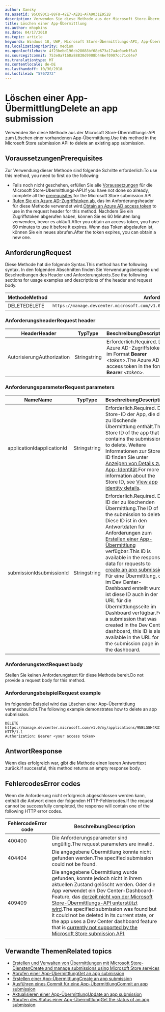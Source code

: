 ```yaml
---
author: Xansky
ms.assetid: 96C090C1-88F8-42E7-AED1-AFA9031E952B
description: Verwenden Sie diese Methode aus der Microsoft Store-Übermittlungs-API zum Löschen einer vorhandenen App-Übermittlung.
title: Löschen einer App-Übermittlung
ms.author: mhopkins
ms.date: 04/17/2018
ms.topic: article
keywords: Windows 10, UWP, Microsoft Store-Übermittlungs-API, App-Übermittlung, löschen
ms.localizationpriority: medium
ms.openlocfilehash: 4f23bebd196cb28088bf68e673a17a4c0aebf5a3
ms.sourcegitcommit: 753e0a7160a88830d9908b446ef0907cc71c64e7
ms.translationtype: MT
ms.contentlocale: de-DE
ms.lasthandoff: 10/30/2018
ms.locfileid: "5767272"
---
```

# <a name="delete-an-app-submission"></a><span data-ttu-id="c0f68-104">Löschen einer App-Übermittlung</span><span class="sxs-lookup"><span data-stu-id="c0f68-104">Delete an app submission</span></span>

<span data-ttu-id="c0f68-105">Verwenden Sie diese Methode aus der Microsoft Store-Übermittlungs-API zum Löschen einer vorhandenen App-Übermittlung.</span><span class="sxs-lookup"><span data-stu-id="c0f68-105">Use this method in the Microsoft Store submission API to delete an existing app submission.</span></span>

## <a name="prerequisites"></a><span data-ttu-id="c0f68-106">Voraussetzungen</span><span class="sxs-lookup"><span data-stu-id="c0f68-106">Prerequisites</span></span>

<span data-ttu-id="c0f68-107">Zur Verwendung dieser Methode sind folgende Schritte erforderlich:</span><span class="sxs-lookup"><span data-stu-id="c0f68-107">To use this method, you need to first do the following:</span></span>

* <span data-ttu-id="c0f68-108">Falls noch nicht geschehen, erfüllen Sie alle [Voraussetzungen](create-and-manage-submissions-using-windows-store-services.md#prerequisites) für die Microsoft Store-Übermittlungs-API.</span><span class="sxs-lookup"><span data-stu-id="c0f68-108">If you have not done so already, complete all the [prerequisites](create-and-manage-submissions-using-windows-store-services.md#prerequisites) for the Microsoft Store submission API.</span></span>
* <span data-ttu-id="c0f68-109">[Rufen Sie ein Azure AD-Zugriffstoken ab](create-and-manage-submissions-using-windows-store-services.md#obtain-an-azure-ad-access-token), das im Anforderungsheader für diese Methode verwendet wird.</span><span class="sxs-lookup"><span data-stu-id="c0f68-109">[Obtain an Azure AD access token](create-and-manage-submissions-using-windows-store-services.md#obtain-an-azure-ad-access-token) to use in the request header for this method.</span></span> <span data-ttu-id="c0f68-110">Nachdem Sie ein Zugriffstoken abgerufen haben, können Sie es 60 Minuten lang verwenden, bevor es abläuft.</span><span class="sxs-lookup"><span data-stu-id="c0f68-110">After you obtain an access token, you have 60 minutes to use it before it expires.</span></span> <span data-ttu-id="c0f68-111">Wenn das Token abgelaufen ist, können Sie ein neues abrufen.</span><span class="sxs-lookup"><span data-stu-id="c0f68-111">After the token expires, you can obtain a new one.</span></span>

## <a name="request"></a><span data-ttu-id="c0f68-112">Anforderung</span><span class="sxs-lookup"><span data-stu-id="c0f68-112">Request</span></span>

<span data-ttu-id="c0f68-113">Diese Methode hat die folgende Syntax.</span><span class="sxs-lookup"><span data-stu-id="c0f68-113">This method has the following syntax.</span></span> <span data-ttu-id="c0f68-114">In den folgenden Abschnitten finden Sie Verwendungsbeispiele und Beschreibungen des Header und Anforderungstexts.</span><span class="sxs-lookup"><span data-stu-id="c0f68-114">See the following sections for usage examples and descriptions of the header and request body.</span></span>

| <span data-ttu-id="c0f68-115">Methode</span><span class="sxs-lookup"><span data-stu-id="c0f68-115">Method</span></span> | <span data-ttu-id="c0f68-116">Anforderungs-URI</span><span class="sxs-lookup"><span data-stu-id="c0f68-116">Request URI</span></span>                                                      |
|--------|------------------------------------------------------------------|
| <span data-ttu-id="c0f68-117">DELETE</span><span class="sxs-lookup"><span data-stu-id="c0f68-117">DELETE</span></span>    | ```https://manage.devcenter.microsoft.com/v1.0/my/applications/{applicationId}/submissions/{submissionId}``` |


### <a name="request-header"></a><span data-ttu-id="c0f68-118">Anforderungsheader</span><span class="sxs-lookup"><span data-stu-id="c0f68-118">Request header</span></span>

| <span data-ttu-id="c0f68-119">Header</span><span class="sxs-lookup"><span data-stu-id="c0f68-119">Header</span></span>        | <span data-ttu-id="c0f68-120">Typ</span><span class="sxs-lookup"><span data-stu-id="c0f68-120">Type</span></span>   | <span data-ttu-id="c0f68-121">Beschreibung</span><span class="sxs-lookup"><span data-stu-id="c0f68-121">Description</span></span>                                                                 |
|---------------|--------|-----------------------------------------------------------------------------|
| <span data-ttu-id="c0f68-122">Autorisierung</span><span class="sxs-lookup"><span data-stu-id="c0f68-122">Authorization</span></span> | <span data-ttu-id="c0f68-123">String</span><span class="sxs-lookup"><span data-stu-id="c0f68-123">string</span></span> | <span data-ttu-id="c0f68-124">Erforderlich.</span><span class="sxs-lookup"><span data-stu-id="c0f68-124">Required.</span></span> <span data-ttu-id="c0f68-125">Das Azure AD-Zugriffstoken im Format **Bearer** &lt;*token*&gt;.</span><span class="sxs-lookup"><span data-stu-id="c0f68-125">The Azure AD access token in the form **Bearer** &lt;*token*&gt;.</span></span> |


### <a name="request-parameters"></a><span data-ttu-id="c0f68-126">Anforderungsparameter</span><span class="sxs-lookup"><span data-stu-id="c0f68-126">Request parameters</span></span>

| <span data-ttu-id="c0f68-127">Name</span><span class="sxs-lookup"><span data-stu-id="c0f68-127">Name</span></span>        | <span data-ttu-id="c0f68-128">Typ</span><span class="sxs-lookup"><span data-stu-id="c0f68-128">Type</span></span>   | <span data-ttu-id="c0f68-129">Beschreibung</span><span class="sxs-lookup"><span data-stu-id="c0f68-129">Description</span></span>                                                                 |
|---------------|--------|-----------------------------------------------------------------------------|
| <span data-ttu-id="c0f68-130">applicationId</span><span class="sxs-lookup"><span data-stu-id="c0f68-130">applicationId</span></span> | <span data-ttu-id="c0f68-131">String</span><span class="sxs-lookup"><span data-stu-id="c0f68-131">string</span></span> | <span data-ttu-id="c0f68-132">Erforderlich.</span><span class="sxs-lookup"><span data-stu-id="c0f68-132">Required.</span></span> <span data-ttu-id="c0f68-133">Die Store-ID der App, die die zu löschende Übermittlung enthält.</span><span class="sxs-lookup"><span data-stu-id="c0f68-133">The Store ID of the app that contains the submission to delete.</span></span> <span data-ttu-id="c0f68-134">Weitere Informationen zur Store-ID finden Sie unter [Anzeigen von Details zur App-Identität](https://msdn.microsoft.com/windows/uwp/publish/view-app-identity-details).</span><span class="sxs-lookup"><span data-stu-id="c0f68-134">For more information about the Store ID, see [View app identity details](https://msdn.microsoft.com/windows/uwp/publish/view-app-identity-details).</span></span>  |
| <span data-ttu-id="c0f68-135">submissionId</span><span class="sxs-lookup"><span data-stu-id="c0f68-135">submissionId</span></span> | <span data-ttu-id="c0f68-136">String</span><span class="sxs-lookup"><span data-stu-id="c0f68-136">string</span></span> | <span data-ttu-id="c0f68-137">Erforderlich.</span><span class="sxs-lookup"><span data-stu-id="c0f68-137">Required.</span></span> <span data-ttu-id="c0f68-138">Die ID der zu löschenden Übermittlung.</span><span class="sxs-lookup"><span data-stu-id="c0f68-138">The ID of the submission to delete.</span></span> <span data-ttu-id="c0f68-139">Diese ID ist in den Antwortdaten für Anforderungen zum [Erstellen einer App-Übermittlung](create-an-app-submission.md) verfügbar.</span><span class="sxs-lookup"><span data-stu-id="c0f68-139">This ID is available in the response data for requests to [create an app submission](create-an-app-submission.md).</span></span> <span data-ttu-id="c0f68-140">Für eine Übermittlung, die im Dev Center-Dashboard erstellt wurde, ist diese ID auch in der URL für die Übermittlungsseite im Dashboard verfügbar.</span><span class="sxs-lookup"><span data-stu-id="c0f68-140">For a submission that was created in the Dev Center dashboard, this ID is also available in the URL for the submission page in the dashboard.</span></span>  |


### <a name="request-body"></a><span data-ttu-id="c0f68-141">Anforderungstext</span><span class="sxs-lookup"><span data-stu-id="c0f68-141">Request body</span></span>

<span data-ttu-id="c0f68-142">Stellen Sie keinen Anforderungstext für diese Methode bereit.</span><span class="sxs-lookup"><span data-stu-id="c0f68-142">Do not provide a request body for this method.</span></span>


### <a name="request-example"></a><span data-ttu-id="c0f68-143">Anforderungsbeispiel</span><span class="sxs-lookup"><span data-stu-id="c0f68-143">Request example</span></span>

<span data-ttu-id="c0f68-144">Im folgenden Beispiel wird das Löschen einer App-Übermittlung veranschaulicht.</span><span class="sxs-lookup"><span data-stu-id="c0f68-144">The following example demonstrates how to delete an app submission.</span></span>

```
DELETE https://manage.devcenter.microsoft.com/v1.0/my/applications/9NBLGGH4R315/submissions/1152921504621243610 HTTP/1.1
Authorization: Bearer <your access token>
```

## <a name="response"></a><span data-ttu-id="c0f68-145">Antwort</span><span class="sxs-lookup"><span data-stu-id="c0f68-145">Response</span></span>

<span data-ttu-id="c0f68-146">Wenn dies erfolgreich war, gibt die Methode einen leeren Antworttext zurück.</span><span class="sxs-lookup"><span data-stu-id="c0f68-146">If successful, this method returns an empty response body.</span></span>

## <a name="error-codes"></a><span data-ttu-id="c0f68-147">Fehlercodes</span><span class="sxs-lookup"><span data-stu-id="c0f68-147">Error codes</span></span>

<span data-ttu-id="c0f68-148">Wenn die Anforderung nicht erfolgreich abgeschlossen werden kann, enthält die Antwort einen der folgenden HTTP-Fehlercodes.</span><span class="sxs-lookup"><span data-stu-id="c0f68-148">If the request cannot be successfully completed, the response will contain one of the following HTTP error codes.</span></span>

| <span data-ttu-id="c0f68-149">Fehlercode</span><span class="sxs-lookup"><span data-stu-id="c0f68-149">Error code</span></span> |  <span data-ttu-id="c0f68-150">Beschreibung</span><span class="sxs-lookup"><span data-stu-id="c0f68-150">Description</span></span>   |
|--------|------------------|
| <span data-ttu-id="c0f68-151">400</span><span class="sxs-lookup"><span data-stu-id="c0f68-151">400</span></span>  | <span data-ttu-id="c0f68-152">Die Anforderungsparameter sind ungültig.</span><span class="sxs-lookup"><span data-stu-id="c0f68-152">The request parameters are invalid.</span></span> |
| <span data-ttu-id="c0f68-153">404</span><span class="sxs-lookup"><span data-stu-id="c0f68-153">404</span></span>  | <span data-ttu-id="c0f68-154">Die angegebene Übermittlung konnte nicht gefunden werden.</span><span class="sxs-lookup"><span data-stu-id="c0f68-154">The specified submission could not be found.</span></span> |
| <span data-ttu-id="c0f68-155">409</span><span class="sxs-lookup"><span data-stu-id="c0f68-155">409</span></span>  | <span data-ttu-id="c0f68-156">Die angegebene Übermittlung wurde gefunden, konnte jedoch nicht in ihrem aktuellen Zustand gelöscht werden. Oder die App verwendet ein Dev Center-Dashboard-Feature, das [derzeit nicht von der Microsoft Store-Übermittlungs-API unterstützt wird](create-and-manage-submissions-using-windows-store-services.md#not_supported).</span><span class="sxs-lookup"><span data-stu-id="c0f68-156">The specified submission was found but it could not be deleted in its current state, or the app uses a Dev Center dashboard feature that is [currently not supported by the Microsoft Store submission API](create-and-manage-submissions-using-windows-store-services.md#not_supported).</span></span> |


## <a name="related-topics"></a><span data-ttu-id="c0f68-157">Verwandte Themen</span><span class="sxs-lookup"><span data-stu-id="c0f68-157">Related topics</span></span>

* [<span data-ttu-id="c0f68-158">Erstellen und Verwalten von Übermittlungen mit Microsoft Store-Diensten</span><span class="sxs-lookup"><span data-stu-id="c0f68-158">Create and manage submissions using Microsoft Store services</span></span>](create-and-manage-submissions-using-windows-store-services.md)
* [<span data-ttu-id="c0f68-159">Abrufen einer App-Übermittlung</span><span class="sxs-lookup"><span data-stu-id="c0f68-159">Get an app submission</span></span>](get-an-app-submission.md)
* [<span data-ttu-id="c0f68-160">Erstellen einer App-Übermittlung</span><span class="sxs-lookup"><span data-stu-id="c0f68-160">Create an app submission</span></span>](create-an-app-submission.md)
* [<span data-ttu-id="c0f68-161">Ausführen eines Commit für eine App-Übermittlung</span><span class="sxs-lookup"><span data-stu-id="c0f68-161">Commit an app submission</span></span>](commit-an-app-submission.md)
* [<span data-ttu-id="c0f68-162">Aktualisieren einer App-Übermittlung</span><span class="sxs-lookup"><span data-stu-id="c0f68-162">Update an app submission</span></span>](update-an-app-submission.md)
* [<span data-ttu-id="c0f68-163">Abrufen des Status einer App-Übermittlung</span><span class="sxs-lookup"><span data-stu-id="c0f68-163">Get the status of an app submission</span></span>](get-status-for-an-app-submission.md)
